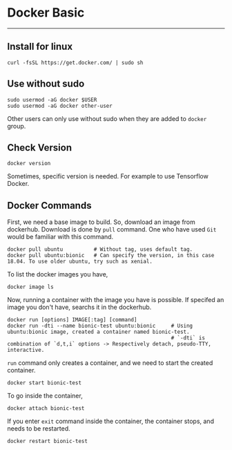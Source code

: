 # Docker Basic
---

## Install for linux
```
curl -fsSL https://get.docker.com/ | sudo sh
```
## Use without sudo
```
sudo usermod -aG docker $USER
sudo usermod -aG docker other-user
```
Other users can only use without sudo when they are added to `docker` group.

## Check Version
```
docker version
```
Sometimes, specific version is needed. For example to use Tensorflow Docker.

## Docker Commands
First, we need a base image to build. So, download an image from dockerhub.
Download is done by `pull` command. One who have used `Git` would be familiar with this command.
```
docker pull ubuntu          # Without tag, uses default tag.
docker pull ubuntu:bionic   # Can specify the version, in this case 18.04. To use older ubuntu, try such as xenial.
```
To list the docker images you have,
```
docker image ls
```
Now, running a container with the image you have is possible.
If specifed an image you don't have, searchs it in the dockerhub.
```
docker run [options] IMAGE[:tag] [command]
docker run -dti --name bionic-test ubuntu:bionic     # Using ubuntu:bionic image, created a container named bionic-test.
                                                     # `-dti` is combination of `d,t,i` options -> Respectively detach, pseudo-TTY, interactive.
```
`run` command only creates a container, and we need to start the created container. 
```
docker start bionic-test
```
To go inside the container,
```
docker attach bionic-test
```
If you enter `exit` command inside the container, the container stops, and needs to be restarted.
```
docker restart bionic-test
```
